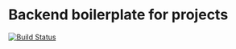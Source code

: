 # Backend boilerplate for projects

[![Build Status](https://travis-ci.org/vre2h/algorithmsAndStructures.svg?branch=master)](https://travis-ci.org/vre2h/algorithmsAndStructures)

